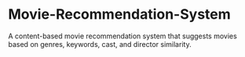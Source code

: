 # Movie-Recommendation-System
A content-based movie recommendation system that suggests movies based on genres, keywords, cast, and director similarity.
